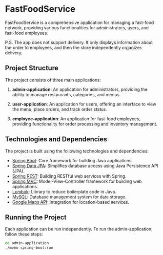 # FastFoodService

FastFoodService is a comprehensive application for managing a fast-food network, providing various functionalities for administrators, users, and fast-food employees.

P.S. The app does not support delivery. It only displays information about the order to employees, and then the store independently organizes delivery.

## Project Structure

The project consists of three main applications:

1. **admin-application**: An application for administrators, providing the ability to manage restaurants, categories, and menus.

2. **user-application**: An application for users, offering an interface to view the menu, place orders, and track order status.

3. **employee-application**: An application for fast-food employees, providing functionality for order processing and inventory management.

## Technologies and Dependencies

The project is built using the following technologies and dependencies:

- [Spring Boot](https://spring.io/projects/spring-boot): Core framework for building Java applications.
- [Spring Data JPA](https://spring.io/projects/spring-data-jpa): Simplifies database access using Java Persistence API (JPA).
- [Spring REST](https://spring.io/guides/gs/rest-service/): Building RESTful web services with Spring.
- [Spring MVC](https://docs.spring.io/spring-framework/docs/current/reference/html/web.html): Model-View-Controller framework for building web applications.
- [Lombok](https://projectlombok.org/): Library to reduce boilerplate code in Java.
- [MySQL](https://www.mysql.com/): Database management system for data storage.
- [Google Maps API](https://developers.google.com/maps/documentation): Integration for location-based services.

## Running the Project

Each application can be run independently. To run the admin-application, follow these steps:

```bash
cd admin-application
./mvnw spring-boot:run

